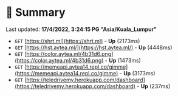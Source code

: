 # 📖 Summary
Last updated: **17/4/2022, 3:24:15 PG "Asia/Kuala_Lumpur"**

- `GET` [https://shrt.ml](https://shrt.ml) - **Up** (2173ms)
- `GET` [https://hst.aytea.ml/](https://hst.aytea.ml/) - **Up** (4448ms)
- `GET` [https://color.aytea.ml/4b31d6.png](https://color.aytea.ml/4b31d6.png) - **Up** (1473ms)
- `GET` [https://memeapi.aytea14.repl.co/gimme](https://memeapi.aytea14.repl.co/gimme) - **Up** (3173ms)
- `GET` [https://teledrivemy.herokuapp.com/dashboard](https://teledrivemy.herokuapp.com/dashboard) - **Up** (237ms)
